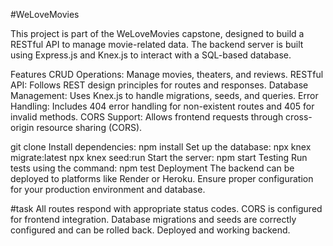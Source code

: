 #WeLoveMovies

This project is part of the WeLoveMovies capstone, designed to build a RESTful API to manage movie-related data. The backend server is built using Express.js and Knex.js to interact with a SQL-based database.

Features
CRUD Operations: Manage movies, theaters, and reviews.
RESTful API: Follows REST design principles for routes and responses.
Database Management: Uses Knex.js to handle migrations, seeds, and queries.
Error Handling: Includes 404 error handling for non-existent routes and 405 for invalid methods.
CORS Support: Allows frontend requests through cross-origin resource sharing (CORS).


git clone 
Install dependencies:
npm install
Set up the database:
npx knex migrate:latest
npx knex seed:run
Start the server:
npm start
Testing
Run tests using the command:
npm test
Deployment
The backend can be deployed to platforms like Render or Heroku. Ensure proper configuration for your production environment and database.

#task 
All routes respond with appropriate status codes.
CORS is configured for frontend integration.
Database migrations and seeds are correctly configured and can be rolled back.
Deployed and working backend.
